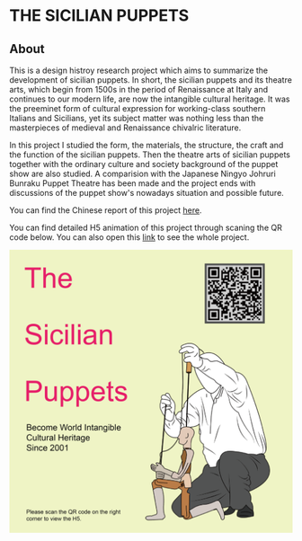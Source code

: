 # THE SICILIAN PUPPETS

## About

This is a design histroy research project which aims to summarize the development of sicilian puppets.
In short, the sicilian puppets and its theatre arts, which begin from 1500s in the period of Renaissance
at Italy and continues to our modern life,  are now the intangible cultural heritage. It was the preeminet
form of cultural expression for working-class southern Italians and Sicilians, yet its subject matter was 
nothing less than the masterpieces of medieval and Renaissance chivalric literature.  

In this project I studied the form, the materials, the structure, the craft and the function of the sicilian puppets.
Then the theatre arts of sicilian puppets together with the ordinary culture and society background of the puppet show are 
also studied. A comparision with the Japanese Ningyo Johruri Bunraku Puppet Theatre has been made and the project ends with discussions of 
the puppet show's nowadays situation and possible future.

You can find the Chinese report of this project [here](https://github.com/actbee/THE-SICILIAN-PUPPETS/blob/main/documents/report.pdf).

You can find detailed H5 animation of this project through scaning the QR code below. You can also open this
[link](https://file729558dea74c.iamh5.cn/v3/idea/BPoSu3jA) to see the whole project.

![scan](https://github.com/actbee/THE-SICILIAN-PUPPETS/blob/main/documents/cover.png?raw=true)